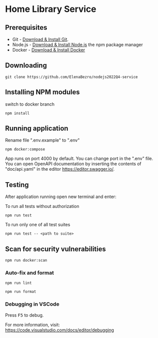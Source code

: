 # Home Library Service

## Prerequisites

- Git - [Download & Install Git](https://git-scm.com/downloads).
- Node.js - [Download & Install Node.js](https://nodejs.org/en/download/) the npm package manager
- Docker - [Download & Install Docker](https://www.docker.com/)

## Downloading

```
git clone https://github.com/ElenaBezro/nodejs2022Q4-service
```

## Installing NPM modules

switch to docker branch

```
npm install
```

## Running application

Rename file ".env.example" to ".env"

```
npm docker:compose
```

App runs on port 4000 by default. You can change port in the ".env" file.
You can open OpenAPI documentation by inserting the contents of "doc/api.yaml" in the editor https://editor.swagger.io/.

## Testing

After application running open new terminal and enter:

To run all tests without authorization

```
npm run test
```

To run only one of all test suites

```
npm run test -- <path to suite>
```

## Scan for security vulnerabilities

```
npm run docker:scan
```

### Auto-fix and format

```
npm run lint
```

```
npm run format
```

### Debugging in VSCode

Press <kbd>F5</kbd> to debug.

For more information, visit: https://code.visualstudio.com/docs/editor/debugging
